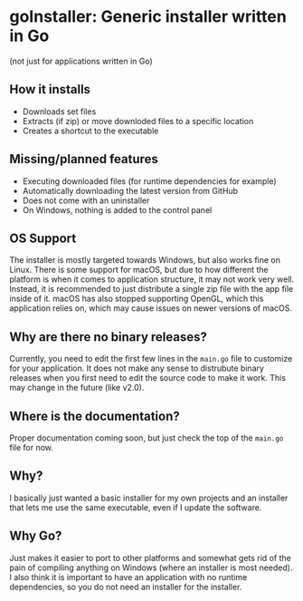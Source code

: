 # goInstaller: Generic installer written in Go
(not just for applications written in Go)

## How it installs
* Downloads set files
* Extracts (if zip) or move downloded files to a specific location
* Creates a shortcut to the executable

## Missing/planned features
* Executing downloaded files (for runtime dependencies for example)
* Automatically downloading the latest version from GitHub
* Does not come with an uninstaller
* On Windows, nothing is added to the control panel

## OS Support
The installer is mostly targeted towards Windows, but also works fine on Linux.
There is some support for macOS, but due to how different the platform is when it comes to 
application structure, it may not work very well. Instead, it is recommended to just distribute 
a single zip file with the app file inside of it. macOS has also stopped supporting OpenGL, 
which this application relies on, which may cause issues on newer versions of macOS.

## Why are there no binary releases?
Currently, you need to edit the first few lines in the `main.go` file to customize for your
application. It does not make any sense to distrubute binary releases when you first need
to edit the source code to make it work. This may change in the future (like v2.0).

## Where is the documentation?
Proper documentation coming soon, but just check the top of the `main.go` file for now.

## Why?
I basically just wanted a basic installer for my own projects and an installer that lets me use the same executable, even if I update the software.

## Why Go?
Just makes it easier to port to other platforms and somewhat gets rid of the pain of compiling anything on Windows (where an installer is most needed). I also think it is important to have an application with no runtime dependencies, so you do not need an installer for the installer.